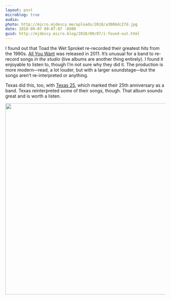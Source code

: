 ```yaml
---
layout: post
microblog: true
audio: 
photo: http://micro.mjdescy.me/uploads/2018/a3006dc27d.jpg
date: 2018-09-07 09:07:07 -0500
guid: http://mjdescy.micro.blog/2018/09/07/i-found-out.html
---
```

I found out that Toad the Wet Sproket re-recorded their greatest hits from the 1990s. [All You Want](https://toadthewetsprocket.bandcamp.com/album/all-you-want) was released in 2011. It’s unusual for a band to re-record songs _in the studio_ (live albums are another thing entirely). I found it enjoyable to listen to, though I’m not sure why they did it. The production is more modern—read, a lot louder, but with a larger soundstage—but the songs aren’t re-interpreted or anything.

Texas did this, too, with [Texas 25](https://en.m.wikipedia.org/wiki/Texas_25), which marked their 25th anniversary as a band. Texas reinterpreted some of their songs, though. That album sounds great and is worth a listen.

<img src="http://micro.mjdescy.me/uploads/2018/a3006dc27d.jpg" width="600" height="600" />
